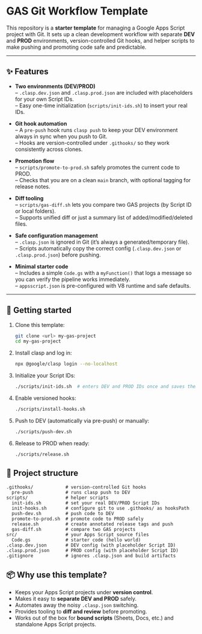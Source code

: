 # GAS Git Workflow Template

This repository is a **starter template** for managing a Google Apps Script project with Git. It sets up a clean development workflow with separate **DEV** and **PROD** environments, version-controlled Git hooks, and helper scripts to make pushing and promoting code safe and predictable.

---

## ✨ Features

- **Two environments (DEV/PROD)**  
  – `.clasp.dev.json` and `.clasp.prod.json` are included with placeholders for your own Script IDs.  
  – Easy one-time initialization (`scripts/init-ids.sh`) to insert your real IDs.  

- **Git hook automation**  
  – A `pre-push` hook runs `clasp push` to keep your DEV environment always in sync when you push to Git.  
  – Hooks are version-controlled under `.githooks/` so they work consistently across clones.  

- **Promotion flow**  
  – `scripts/promote-to-prod.sh` safely promotes the current code to PROD.  
  – Checks that you are on a clean `main` branch, with optional tagging for release notes.  

- **Diff tooling**  
  – `scripts/gas-diff.sh` lets you compare two GAS projects (by Script ID or local folders).  
  – Supports unified diff or just a summary list of added/modified/deleted files.  

- **Safe configuration management**  
  – `.clasp.json` is ignored in Git (it’s always a generated/temporary file).  
  – Scripts automatically copy the correct config (`.clasp.dev.json` or `.clasp.prod.json`) before pushing.  

- **Minimal starter code**  
  – Includes a simple `Code.gs` with a `myFunction()` that logs a message so you can verify the pipeline works immediately.  
  – `appsscript.json` is pre-configured with V8 runtime and safe defaults.  

---

## 🚀 Getting started

1. Clone this template:
   ```bash
   git clone <url> my-gas-project
   cd my-gas-project
   ```

2. Install clasp and log in:
   ```bash
   npx @google/clasp login --no-localhost
   ```

3. Initialize your Script IDs:
   ```bash
   ./scripts/init-ids.sh  # enters DEV and PROD IDs once and saves them into the JSON configs
   ```

4. Enable versioned hooks:
   ```bash
   ./scripts/install-hooks.sh
   ```

5. Push to DEV (automatically via pre-push) or manually:
   ```bash
   ./scripts/push-dev.sh
   ```

6. Release to PROD when ready:
   ```bash
   ./scripts/release.sh
   ```


## 🧩 Project structure

```text
.githooks/            # version-controlled Git hooks
  pre-push            # runs clasp push to DEV
scripts/              # helper scripts
  init-ids.sh         # set your real DEV/PROD Script IDs
  init-hooks.sh       # configure git to use .githooks/ as hooksPath
  push-dev.sh         # push code to DEV
  promote-to-prod.sh  # promote code to PROD safely
  release.sh          # create annotated release tags and push
  gas-diff.sh         # compare two GAS projects
src/                  # your Apps Script source files
  Code.gs             # starter code (hello world)
.clasp.dev.json       # DEV config (with placeholder Script ID)
.clasp.prod.json      # PROD config (with placeholder Script ID)
.gitignore            # ignores .clasp.json and build artifacts
```

## 📦 Why use this template?

- Keeps your Apps Script projects under **version control**.  
- Makes it easy to **separate DEV and PROD** safely.  
- Automates away the noisy `.clasp.json` switching.  
- Provides tooling to **diff and review** before promoting.  
- Works out of the box for **bound scripts** (Sheets, Docs, etc.) and standalone Apps Script projects.  
